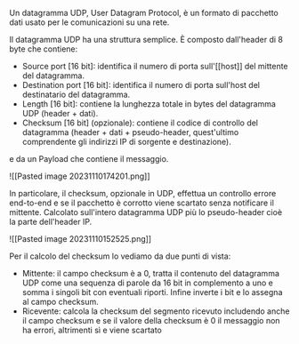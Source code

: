 Un datagramma UDP, User Datagram Protocol, è un formato di pacchetto dati usato per le comunicazioni su una rete.

Il datagramma UDP ha una struttura semplice. È composto dall'header di 8 byte che contiene:
- Source port \[16 bit]: identifica il numero di porta sull'[[host]] del mittente del datagramma.
- Destination port \[16 bit]: identifica il numero di porta sull'host del destinatario del datagramma.
- Length \[16 bit]: contiene la lunghezza totale in bytes del datagramma UDP (header + dati).
- Checksum \[16 bit] (opzionale): contiene il codice di controllo del datagramma (header + dati + pseudo-header, quest'ultimo comprendente gli indirizzi IP di sorgente e destinazione). 

e da un Payload che contiene il messaggio.

![[Pasted image 20231110174201.png]]

In particolare, il checksum, opzionale in UDP, effettua un controllo errore end-to-end e se il pacchetto è corrotto viene scartato senza notificare il mittente.
Calcolato sull'intero datagramma UDP più lo pseudo-header cioè la parte dell'header IP.

![[Pasted image 20231110152525.png]]

Per il calcolo del checksum lo vediamo da due punti di vista:
- Mittente: il campo checksum è a 0, tratta il contenuto del datagramma UDP come una sequenza di parole da 16 bit in complemento a uno e somma i singoli bit con eventuali riporti. Infine inverte i bit e lo assegna al campo checksum.
- Ricevente: calcola la checksum del segmento ricevuto includendo anche il campo checksum e se il valore della checksum è 0 il messaggio non ha errori, altrimenti sì e viene scartato